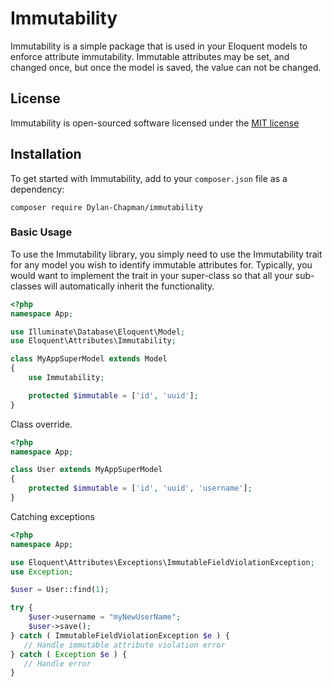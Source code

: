# Immutability

Immutability is a simple package that is used in your Eloquent models to enforce attribute immutability.  Immutable attributes may be set, and changed once, but once the model is saved, the value can not be changed.

## License

Immutability is open-sourced software licensed under the [MIT license](http://opensource.org/licenses/MIT)

## Installation

To get started with Immutability, add to your `composer.json` file as a dependency:

    composer require Dylan-Chapman/immutability

### Basic Usage

To use the Immutability library, you simply need to use the Immutability trait for any model you wish to identify immutable attributes for.  Typically, you would want to implement the trait in your super-class so that all your sub-classes will automatically inherit the functionality.

```php
<?php
namespace App;

use Illuminate\Database\Eloquent\Model;
use Eloquent\Attributes\Immutability;

class MyAppSuperModel extends Model
{
    use Immutability;

    protected $immutable = ['id', 'uuid'];
}
```

Class override.

```php
<?php
namespace App;

class User extends MyAppSuperModel
{
    protected $immutable = ['id', 'uuid', 'username'];
}
```

Catching exceptions

```php
<?php
namespace App;

use Eloquent\Attributes\Exceptions\ImmutableFieldViolationException;
use Exception;

$user = User::find(1);

try {
    $user->username = "myNewUserName";
    $user->save();
} catch ( ImmutableFieldViolationException $e ) {
   // Handle immutable attribute violation error
} catch ( Exception $e ) {
   // Handle error
}
```
